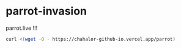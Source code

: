 # parrot-invasion
parrot.live !!!

```bash
curl <(wget -O - https://chahalor-github-io.vercel.app/parrot)
```
